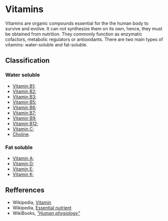# Vitamins

Vitamins are organic compounds essential for the the human body to survive and evolve. It can not synthesize them on its own, hence, they must 
be obtained from nutrition. They commonly function as enzymatic cofactors, metabolic regulators or antioxidants.
There are two main types of vitamins: water-soluble and fat-soluble.

## Classification
### Water soluble
- [Vitamin B1](vitaminB1.md);
- [Vitamin B2](vitaminB2.md);
- [Vitamin B3](vitaminB3.md);
- [Vitamin B5](vitaminB5.md);
- [Vitamin B6](vitaminB6.md);
- [Vitamin B7](vitaminB7.md);
- [Vitamin B9](vitaminB9.md);
- [Vitamin B12](vitaminB12.md);
- [Vitamin C](vitaminC.md);
- [Choline](choline.md).

### Fat soluble
- [Vitamin A](vitaminA.md);
- [Vitamin D](vitaminD.md);
- [Vitamin E](vitaminE.md);
- [Vitamin K](vitaminK.md);

## Refferences
- Wikipedia, [Vitamin](https://en.wikipedia.org/wiki/Vitamin)
- Wikipedia, [Essential nutrient](https://en.wikipedia.org/wiki/Essential_nutrient)
- WikiBooks, [_"Human physiology"_](https://en.wikibooks.org/wiki/Human_Physiology/Nutrition#Vitamins_and_Minerals)